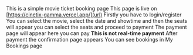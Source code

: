 This is a simple movie ticket booking page
This page is live on [https://cinetix-gamma.vercel.app/](url)
Firstly you have to login/register
You can select the movie, select the date and showtime and then the seats will appear you can select the seats and proceed to payment
The payment page will appear here you can pay  **This is not real-time payment**
After payment the confirmation page appears
You can see bookings in My Bookings page
